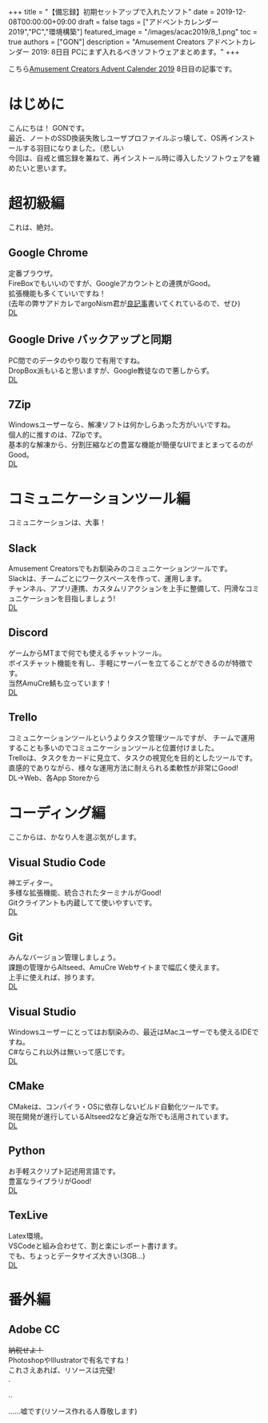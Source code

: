 +++
title =  "【備忘録】初期セットアップで入れたソフト"
date = 2019-12-08T00:00:00+09:00
draft = false
tags = ["アドベントカレンダー2019","PC","環境構築"]
featured_image = "/images/acac2019/8_1.png"
toc = true
authors = ["GON"]
description = "Amusement Creators アドベントカレンダー 2019: 8日目 PCにまず入れるべきソフトウェアまとめます。"
+++

こちら[Amusement Creators Advent Calender 2019](https://adventar.org/calendars/4152) 8日目の記事です。

# はじめに

こんにちは！
GONです。  
最近、ノートのSSD換装失敗しユーザプロファイルぶっ壊して、OS再インストールする羽目になりました。（悲しい  
今回は、自戒と備忘録を兼ねて、再インストール時に導入したソフトウェアを纏めたいと思います。  

# 超初級編

これは、絶対。

## Google Chrome

定番ブラウザ。  
FireBoxでもいいのですが、Googleアカウントとの連携がGood。  
拡張機能も多くていいですね！  
(去年の弊サアドカレでargoNism君が[良記事](https://qiita.com/argoNism/items/a879b907f6960f6bbd9d)書いてくれているので、ぜひ)  
[DL](https://www.google.com/intl/ja_jp/chrome/)

## Google Drive バックアップと同期

PC間でのデータのやり取りで有用ですね。  
DropBox派もいると思いますが、Google教徒なので悪しからず。  
[DL](https://www.google.com/intl/ja_ALL/drive/download/)

## 7Zip

Windowsユーザーなら、解凍ソフトは何かしらあった方がいいですね。  
個人的に推すのは、7Zipです。  
基本的な解凍から、分割圧縮などの豊富な機能が簡便なUIでまとまってるのがGood。  
[DL](https://sevenzip.osdn.jp/)

# コミュニケーションツール編

コミュニケーションは、大事！

## Slack

Amusement Creatorsでもお馴染みのコミュニケーションツールです。  
Slackは、チームごとにワークスペースを作って、運用します。  
チャンネル、アプリ連携、カスタムリアクションを上手に整備して、円滑なコミュニケーションを目指しましょう!  
[DL](https://slack.com/intl/ja-jp/downloads/)

## Discord

ゲームからMTまで何でも使えるチャットツール。  
ボイスチャット機能を有し、手軽にサーバーを立てることができるのが特徴です。  
当然AmuCre鯖も立っています！  
[DL](https://discordapp.com/)

## Trello

コミュニケーションツールというよりタスク管理ツールですが、
チームで運用することも多いのでコミュニケーションツールと位置付けました。  
Trelloは、タスクをカードに見立て、タスクの視覚化を目的としたツールです。  
直感的でありながら、様々な運用方法に耐えられる柔軟性が非常にGood!  
DL→Web、各App Storeから

# コーディング編

ここからは、かなり人を選ぶ気がします。

## Visual Studio Code

神エディター。  
多様な拡張機能、統合されたターミナルがGood!  
Gitクライアントも内蔵してて使いやすいです。  
[DL](https://code.visualstudio.com/)

## Git

みんなバージョン管理しましょう。  
課題の管理からAltseed、AmuCre Webサイトまで幅広く使えます。  
上手に使えれば、捗ります。  
[DL](https://git-scm.com/)

## Visual Studio

Windowsユーザーにとってはお馴染みの、最近はMacユーザーでも使えるIDEですね。  
C#ならこれ以外は無いって感じです。  
[DL](https://visualstudio.microsoft.com/ja/downloads/?utm_medium=microsoft&utm_source=docs.microsoft.com&utm_campaign=navigation+cta&utm_content=download+vs2019&rr=https%3A%2F%2Fdocs.microsoft.com%2Fja-jp%2Fvisualstudio%2Fide%2F%3Fview%3Dvs-2019)

## CMake

CMakeは、コンパイラ・OSに依存しないビルド自動化ツールです。  
現在開発が進行しているAltseed2など身近な所でも活用されています。  
[DL](https://cmake.org/)

## Python

お手軽スクリプト記述用言語です。  
豊富なライブラリがGood!  
[DL](https://www.python.org/downloads/)

## TexLive

Latex環境。  
VSCodeと組み合わせて、割と楽にレポート書けます。  
でも、ちょっとデータサイズ大きい(3GB...)  
[DL](http://ftp.yz.yamagata-u.ac.jp/pub/CTAN/systems/texlive/Images/)

# 番外編

## Adobe CC

~~納税せよ！~~  
PhotoshopやIllustratorで有名ですね！  
これさえあれば、リソースは完璧!  
.  


..  


......嘘です(リソース作れる人尊敬します)
